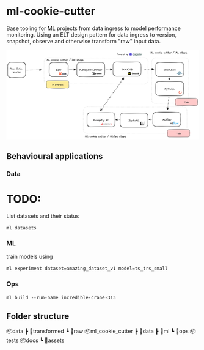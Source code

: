 # ml-cookie-cutter
Base tooling for ML projects from data ingress to model performance monitoring. Using an ELT design pattern for data ingress to version, snapshot, observe and otherwise transform "raw" input data.

![overview](docs/assets/ml-cookie-cutter.png)

## Behavioural applications

### Data

# TODO:

List datasets and their status
```
ml datasets
```

### ML

train models using

```
ml experiment dataset=amazing_dataset_v1 model=ts_trs_small
```

### Ops

```
ml build --run-name incredible-crane-313
```



## Folder structure

📦data
 ┣ 📂transformed
 ┗ 📂raw
📦ml_cookie_cutter
┣ 📂data
┣ 📂ml
┗ 📂ops
📦tests
📦docs
 ┗ 📂assets

